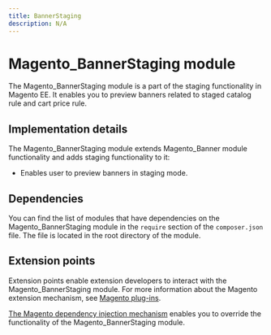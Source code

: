 ```yaml
---
title: BannerStaging
description: N/A
---
```


# Magento_BannerStaging module

The Magento_BannerStaging module is a part of the staging functionality in Magento EE. It enables you to preview banners related to staged catalog rule and cart price rule.

## Implementation details

The Magento_BannerStaging module extends Magento_Banner module functionality and adds staging functionality to it:

- Enables user to preview banners in staging mode.

## Dependencies

You can find the list of modules that have dependencies on the Magento_BannerStaging module in the `require` section of the `composer.json` file. The file is located in the root directory of the module.

## Extension points

Extension points enable extension developers to interact with the Magento_BannerStaging module. For more information about the Magento extension mechanism, see [Magento plug-ins](https://developer.adobe.com/commerce/php/development/components/plugins/).

[The Magento dependency injection mechanism](https://developer.adobe.com/commerce/php/development/components/dependency-injection/) enables you to override the functionality of the Magento_BannerStaging module.
